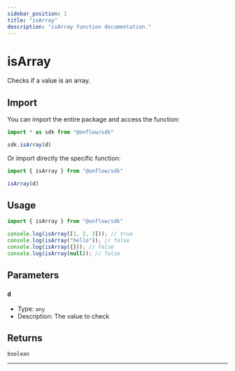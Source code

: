 ```yaml
---
sidebar_position: 1
title: "isArray"
description: "isArray function documentation."
---
```


<!-- THIS DOCUMENT IS AUTO-GENERATED FROM [onflow/sdk/src/interaction/interaction.ts](https://github.com/onflow/fcl-js/tree/master/packages/sdk/src/interaction/interaction.ts). DO NOT EDIT MANUALLY -->

# isArray

Checks if a value is an array.

## Import

You can import the entire package and access the function:

```typescript
import * as sdk from "@onflow/sdk"

sdk.isArray(d)
```

Or import directly the specific function:

```typescript
import { isArray } from "@onflow/sdk"

isArray(d)
```

## Usage

```typescript
import { isArray } from "@onflow/sdk"

console.log(isArray([1, 2, 3])); // true
console.log(isArray("hello")); // false
console.log(isArray({})); // false
console.log(isArray(null)); // false
```

## Parameters

### `d` 

- Type: `any`
- Description: The value to check



## Returns

`boolean`


---